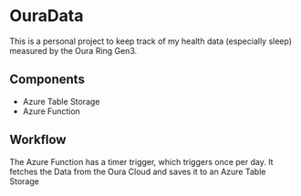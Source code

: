 # OuraData

This is a personal project to keep track of my health data (especially sleep) measured by the Oura Ring Gen3.

## Components
- Azure Table Storage
- Azure Function

## Workflow

The Azure Function has a timer trigger, which triggers once per day. It fetches the Data from the Oura Cloud and saves it to an Azure Table Storage 
